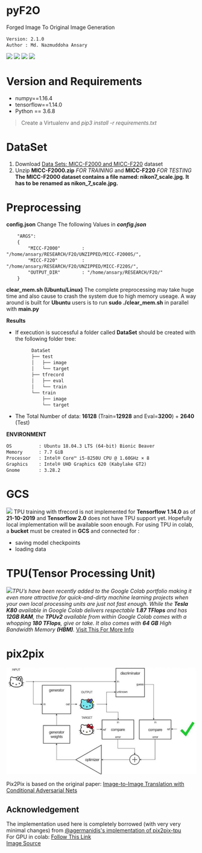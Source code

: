 # pyF2O
Forged Image To Original Image Generation

    Version: 2.1.0    
    Author : Md. Nazmuddoha Ansary    
                  
![](/INFO/src_img/python.ico?raw=true )
![](/INFO/src_img/tensorflow.ico?raw=true)
![](/INFO/src_img/keras.ico?raw=true)
![](/INFO/src_img/col.ico?raw=true)

# Version and Requirements
* numpy==1.16.4  
* tensorflow==1.14.0        
* Python == 3.6.8
> Create a Virtualenv and *pip3 install -r requirements.txt*

#  DataSet
1. Download [Data Sets: MICC-F2000 and MICC-F220](http://lci.micc.unifi.it/labd/2015/01/copy-move-forgery-detection-and-localization/) dataset    
2. Unzip **MICC-F2000.zip** *FOR TRAINING* and **MICC-F220** *FOR TESTING*   
        **The MICC-F2000 dataset contains a file named: nikon7_scale.jpg. It has to be renamed as nikon_7_scale.jpg.**         

#  Preprocessing
**config.json**
 Change The following Values in ***config.json*** 

        "ARGS":
        {
            "MICC-F2000"        : "/home/ansary/RESEARCH/F2O/UNZIPPED/MICC-F2000S/",
            "MICC-F220"         : "/home/ansary/RESEARCH/F2O/UNZIPPED/MICC-F220S/",
            "OUTPUT_DIR"        : "/home/ansary/RESEARCH/F2O/"
        }

**clear_mem.sh (Ubuntu/Linux)**
The complete preprocessing may take huge time and also cause to crash the system due to high memory useage. A way around is built for **Ubuntu** users is to run **sudo ./clear_mem.sh** in parallel with **main.py**

**Results**
* If execution is successful a folder called **DataSet** should be created with the following folder tree:

            DataSet  
            ├── test
            │   ├── image
            │   └── target
            ├── tfrecord
            │   ├── eval
            │   └── train
            └── train
                ├── image
                └── target


* The Total Number of data: **16128** (Train=**12928** and Eval=**3200**) + **2640** (Test) 

**ENVIRONMENT**  

    OS          : Ubuntu 18.04.3 LTS (64-bit) Bionic Beaver        
    Memory      : 7.7 GiB  
    Processor   : Intel® Core™ i5-8250U CPU @ 1.60GHz × 8    
    Graphics    : Intel® UHD Graphics 620 (Kabylake GT2)  
    Gnome       : 3.28.2  

#  GCS
![](/INFO/src_img/bucket.ico?raw=true) TPU training with tfrecord is not implemented for **Tensorflow  1.14.0** as of  **21-10-2019** and  **Tensorflow 2.0** does not have TPU support yet. Hopefully local implementation will be available soon enough. For using TPU in colab, a **bucket** must be created in **GCS** and connected for :
*   saving model checkpoints 
*   loading data

# TPU(Tensor Processing Unit)
![](/INFO/src_img/tpu.ico?raw=true)*TPU’s have been recently added to the Google Colab portfolio making it even more attractive for quick-and-dirty machine learning projects when your own local processing units are just not fast enough. While the **Tesla K80** available in Google Colab delivers respectable **1.87 TFlops** and has **12GB RAM**, the **TPUv2** available from within Google Colab comes with a whopping **180 TFlops**, give or take. It also comes with **64 GB** High Bandwidth Memory **(HBM)**.*
[Visit This For More Info](https://medium.com/@jannik.zuern/using-a-tpu-in-google-colab-54257328d7da)  


# pix2pix
![](/INFO/p2p.jpg?raw=true)  

Pix2Pix is based on the original paper: [Image-to-Image Translation with Conditional Adversarial Nets](https://phillipi.github.io/pix2pix/)
## Acknowledgement
The implementation used here is completely borrowed (with very very minimal changes) from [@agermanidis's implementation of pix2pix-tpu ](https://github.com/agermanidis/pix2pix-tpu)  
For GPU in colab: [Follow This Link](https://www.tensorflow.org/tutorials/generative/pix2pix)   
[Image Source](https://neurohive.io/en/popular-networks/pix2pix-image-to-image-translation/)  



